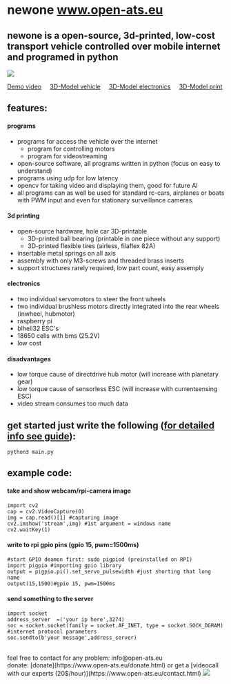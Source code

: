 # newone www.open-ats.eu
## newone is a open-source, 3d-printed, low-cost transport vehicle controlled over mobile internet and programed in python

<img src="https://www.open-ats.eu/linking/github.png">

[Demo video](https://www.youtube.com/watch?v=fuw2pRNdg8U) &nbsp;&nbsp;&nbsp;
[3D-Model vehicle](https://www.openats.it/3dmodel_main.html) &nbsp;&nbsp;&nbsp;
[3D-Model electronics](https://www.openats.it/3dmodel_elec.html) &nbsp;&nbsp;&nbsp;
[3D-Model print](https://www.openats.it/3dmodel_print.html)

## features:
#### programs
- programs for access the vehicle over the internet 
  - program for controlling motors
  - program for videostreaming
- open-source software, all programs written in python (focus on easy to understand)
- programs using udp for low latency
- opencv for taking video and displaying them, good for future AI 
- all programs can as well be used for standard rc-cars, airplanes or boats <br /> with PWM input and even for stationary surveillance cameras.

#### 3d printing
- open-source hardware, hole car 3D-printable
  - 3D-printed ball bearing (printable in one piece without any support)
  - 3D-printed flexible tires (airless, filaflex 82A)
- insertable metal springs on all axis
- assembly with only M3-screws and threaded brass inserts
- support structures rarely required, low part count, easy assemply

#### electronics
- two individual servomotors to steer the front wheels
- two individual brushless motors directly integrated into the rear wheels 
  (inwheel, hubmotor)
- raspberry pi
- blheli32 ESC's
- 18650 cells with bms (25.2V)
- low cost

#### disadvantages
- low torque cause of directdrive hub motor (will increase with planetary gear)
- low torque cause of sensorless ESC (will increase with currentsensing ESC)
- video stream consumes too much data
## get started just write the following ([for detailed info see guide](https://github.com/Open-ATS-Github/Newone/blob/main/002_programs/001_guide.txt)):
```
python3 main.py
```

## example code:
#### take and show webcam/rpi-camera image
```
import cv2
cap = cv2.VideoCapture(0)
img = cap.read()[1] #capturing image
cv2.imshow('stream',img) #1st argument = windows name
cv2.waitKey(1)
```
#### write to rpi gpio pins (gpio 15, pwm=1500ms)
```
#start GPIO deamon first: sudo pigpiod (preinstalled on RPI)
import pigpio #importing gpio library 
output = pigpio.pi().set_servo_pulsewidth #just shorting that long name
output(15,1500)#gpio 15, pwm=1500ms
```
#### send something to the server
```
import socket
address_server	=('your ip here',3274)
soc = socket.socket(family = socket.AF_INET, type = socket.SOCK_DGRAM) #internet protocol parameters
soc.sendto(b'your message',address_server)
```
<br />
feel free to contact for any problem: info@open-ats.eu <br />
donate: 
[donate](https://www.open-ats.eu/donate.html) or get a [videocall with our experts (20$/hour)](https://www.open-ats.eu/contact.html)
<img src="https://www.open-ats.eu/3dfiles/print.jpg">
